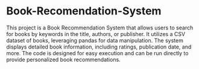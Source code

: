 # Book-Recomendation-System


This project is a Book Recommendation System that allows users to search for books by keywords in the title, authors, or publisher. It utilizes a CSV dataset of books, leveraging pandas for data manipulation. The system displays detailed book information, including ratings, publication date, and more. The code is designed for easy execution and can be run directly to provide personalized book recommendations.
